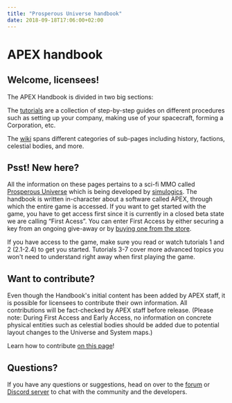 ```yaml
---
title: "Prosperous Universe handbook"
date: 2018-09-18T17:06:00+02:00
---
```


# APEX handbook

## Welcome, licensees!

The APEX Handbook is divided in two big sections:

The [tutorials](tutorials) are a collection of step-by-step guides on different procedures such as setting up your company, making use of your spacecraft, forming a Corporation, etc.

The [wiki](wiki) spans different categories of sub-pages including history, factions, celestial bodies, and more.

## Psst! New here?

All the information on these pages pertains to a sci-fi MMO called [Prosperous Universe](https://prosperousuniverse.com/) which is being developed by [simulogics](https://simulogics.net/). The handbook is written in-character about a software called APEX, through which the entire game is accessed. If you want to get started with the game, you have to get access first since it is currently in a closed beta state we are calling “First Acess”. You can enter First Access by either securing a key from an ongoing give-away or by [buying one from the store](LINK).

If you have access to the game, make sure you read or watch tutorials 1 and 2 (2.1-2.4) to get you started. Tutorials 3-7 cover more advanced topics you won't need to understand right away when first playing the game.

## Want to contribute?

Even though the Handbook's initial content has been added by APEX staff, it is possible for licensees to contribute their own information. All contributions will be fact-checked by APEX staff before release. (Please note: During First Access and Early Access, no information on concrete physical entities such as celestial bodies should be added due to potential layout changes to the Universe and System maps.)

Learn how to contribute [on this page](https://github.com/simulogics/prosperousuniverse-docs#contribute-by-editing-the-wiki-on-your-own-machine)!

## Questions?

If you have any questions or suggestions, head on over to the [forum](https://com.prosperousuniverse.com/) or [Discord server](https://discordapp.com/invite/G7gj7PT) to chat with the community and the developers.